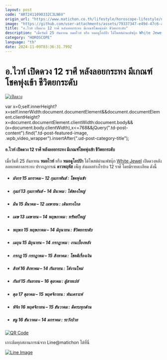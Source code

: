 ```yaml
---
layout: post
code: "ART2411090332C3LN6V"
origin_url: "https://www.matichon.co.th/lifestyle/horoscope-lifestyle/news_4889858"
image: "https://github.com/user-attachments/assets/79337347-e49d-47c6-a5fc-0fae72c40d0a"
title: "อ.ไวท์ เปิดดวง 12 ราศี หลังลอยกระทง มีเกณฑ์โชคพุ่งเข้า ชีวิตยกระดับ"
description: "เมื่อวันที่ 25 กันยายน หมอไวท์ หรือ หมอดูโอปป้า ได้โพสต์ผ่านเฟซบุ๊ก White Jewel เปิดดวงหลังลอยเทศกาลกระทง ปรากฏการณ์ ดาวพฤหัส เพ็ญ ส่งผลอย่างไรบ้าง 12 ราศี"
category: "HOROSCOPE"
language: "th"
date: 2024-11-09T03:36:31.799Z
---
```


# อ.ไวท์ เปิดดวง 12 ราศี หลังลอยกระทง มีเกณฑ์โชคพุ่งเข้า ชีวิตยกระดับ

[![เปิดดวง](https://www.matichon.co.th/wp-content/uploads/2024/11/white1-1.jpg "white1")](https://www.matichon.co.th/wp-content/uploads/2024/11/white1-1.jpg)

var x=0;self.innerHeight?x=self.innerWidth:document.documentElement&&document.documentElement.clientHeight?x=document.documentElement.clientWidth:document.body&&(x=document.body.clientWidth),x<=768&&jQuery(".td-post-content").find(".td-post-featured-image, .wpb\_video\_wrapper").insertAfter(".ud-post-category-title");

#### **อ.ไวท์ เปิดดวง 12 ราศี หลังลอยกระทง มีเกณฑ์โชคพุ่งเข้า ชีวิตยกระดับ**

เมื่อวันที่ 25 กันยายน **หมอไวท์** หรือ **หมอดูโอปป้า** ได้โพสต์ผ่านเฟซบุ๊ก [White Jewel](https://www.facebook.com/WhiteJewel6) เปิดดวงหลังลอยเทศกาลกระทง ปรากฏการณ์ **ดาวพฤหัส** เพ็ญ ส่งผลอย่างไรบ้าง 12 ราศี โดยมีรายละเอียด ดังนี้

*   ##### **มังกร** 15 มกราคม – 12 กุมภาพันธ์ : โชคพุ่งเข้า
    
*   ##### **กุมภ์** 13 กุมภาพันธ์ – 14 มีนาคม : ได้ของใหญ่
    
*   ##### **มีน** 15 มีนาคม – 12 เมษายน : เดินทางไกล
    
*   ##### **เมษ** 13 เมษายน – 14 พฤษภาคม : ทรัพย์ใหญ่
    

*   ##### **พฤษภ** 15 พฤษภาคม – 14 มิถุนายน : ชีวิตยกระดับ
    

*   ##### **เมถุน** 15 มิถุนายน – 14 กรกฎาคม : งานเบื้องหลัง
    

*   ##### **กรกฎ** 15 กรกฎาคม – 15 สิงหาคม : โชคดีเรื่องเงิน
    
*   ##### **สิงห์** 16 สิงหาคม – 14 กันยายน : ได้งานใหม่
    

*   ##### **กันย์** 15 กันยายน – 16 ตุลาคม : ผู้สายเปย์
    

*   ##### **ตุล** 17 ตุลาคม – 15 พฤศจิกายน : พ้นเคราะห์
    
*   ##### **พิจิก** 16 พฤศจิกายน – 15 ธันวาคม : ดีครบทุกด้าน
    
*   ##### **ธนู** 16 ธันวาคม – 14 มกราคม : ระวังป่วย
    

[![QR Code](https://www.matichon.co.th/wp-content/uploads/2023/07/wob1371z.jpg)](https://lin.ee/ht0nDxX)

เกาะติดทุกสถานการณ์จาก Line@matichon ได้ที่นี่

[![Line Image](https://www.matichon.co.th/wp-content/uploads/2023/07/th.png)](https://lin.ee/ht0nDxX)